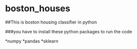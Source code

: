 # boston_houses

##This is boston housing classifier in python

###you have to install these python packages to run the code

  *numpy
  *pandas
  *sklearn
